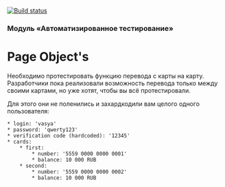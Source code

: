 [![Build status](https://ci.appveyor.com/api/projects/status/0lcelglwi7tms2nw?svg=true)](https://ci.appveyor.com/project/npetyaeva/javalessonpageobject)

### Модуль «Автоматизированное тестирование»

# Page Object's

Необходимо протестировать функцию перевода с карты на карту. Разработчики пока реализовали возможность перевода только между своими картами, но уже хотят, чтобы вы всё протестировали.

Для этого они не поленились и захардкодили вам целого одного пользователя:
```
* login: 'vasya'
* password: 'qwerty123'
* verification code (hardcoded): '12345'
* cards:
    * first:
        * number: '5559 0000 0000 0001'
        * balance: 10 000 RUB
    * second:
        * number: '5559 0000 0000 0002'
        * balance: 10 000 RUB
 ```

